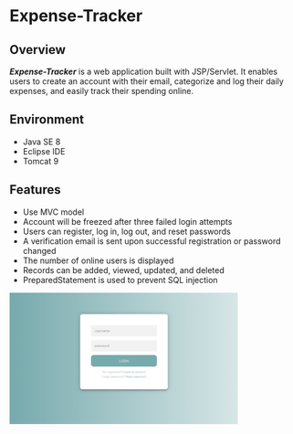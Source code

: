 # Expense-Tracker

## Overview

***Expense-Tracker*** is a web application built with JSP/Servlet.
It enables users to create an account with their email, categorize and log their daily expenses, and easily track their spending online.


## Environment

- Java SE 8
- Eclipse IDE
- Tomcat 9


## Features

- Use MVC model
- Account will be freezed after three failed login attempts
- Users can register, log in, log out, and reset passwords
- A verification email is sent upon successful registration or password changed
- The number of online users is displayed
- Records can be added, viewed, updated, and deleted
- PreparedStatement is used to prevent SQL injection


<img src="demo-index.png" width="400px"/>
